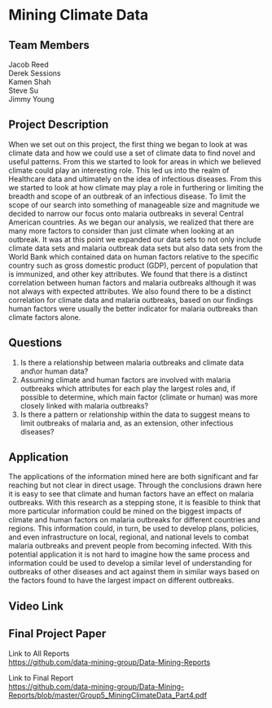 # Mining Climate Data

## Team Members
 Jacob Reed <br />
 Derek Sessions <br />
 Kamen Shah <br />
 Steve Su <br />
 Jimmy Young <br />

## Project Description
When we set out on this project, the first thing we began to look at was climate data and how we could use a set of climate data to find novel and useful patterns. From this we started to look for areas in which we believed climate could play an interesting role. This led us into the realm of Healthcare data and ultimately on the idea of infectious diseases. From this we started to look at how climate may play a role in furthering or limiting the breadth and scope of an outbreak of an infectious disease. To limit the scope of our search into something of manageable size and magnitude we decided to narrow our focus onto malaria outbreaks in several Central American countries. As we began our analysis, we realized that there are many more factors to consider than just climate when looking at an outbreak. It was at this point we expanded our data sets to not only include climate data sets and malaria outbreak data sets but also data sets from the World Bank which contained data on human factors relative to the specific country such as gross domestic product (GDP), percent of population that is immunized, and other key attributes. We found that there is a distinct correlation between human factors and malaria outbreaks although it was not always with expected attributes. We also found there to be a distinct correlation for climate data and malaria outbreaks, based on our findings human factors were usually the better indicator for malaria outbreaks than climate factors alone.

 
## Questions
1) Is there a relationship between malaria outbreaks and climate data and\or human data?<br />
2) Assuming climate and human factors are involved with malaria outbreaks which attributes for each play the largest roles and, if possible to determine, which main factor (climate or human) was more closely linked with malaria outbreaks?<br />
3) Is there a pattern or relationship within the data to suggest means to limit outbreaks of malaria and, as an extension, other infectious diseases?<br />

## Application
The applications of the information mined here are both significant and far reaching but not clear in direct usage. Through the conclusions drawn here it is easy to see that climate and human factors have an effect on malaria outbreaks. With this research as a stepping stone, it is feasible to think that more particular information could be mined on the biggest impacts of climate and human factors on malaria outbreaks for different countries and regions. This information could, in turn, be used to develop plans, policies, and even infrastructure on local, regional, and national levels to combat malaria outbreaks and prevent people from becoming infected. With this potential application it is not hard to imagine how the same process and information could be used to develop a similar level of understanding for outbreaks of other diseases and act against them in similar ways based on the factors found to have the largest impact on different outbreaks.

## Video Link

## Final Project Paper

Link to All Reports <br />
https://github.com/data-mining-group/Data-Mining-Reports <br />

Link to Final Report<br />
https://github.com/data-mining-group/Data-Mining-Reports/blob/master/Group5_MiningClimateData_Part4.pdf
